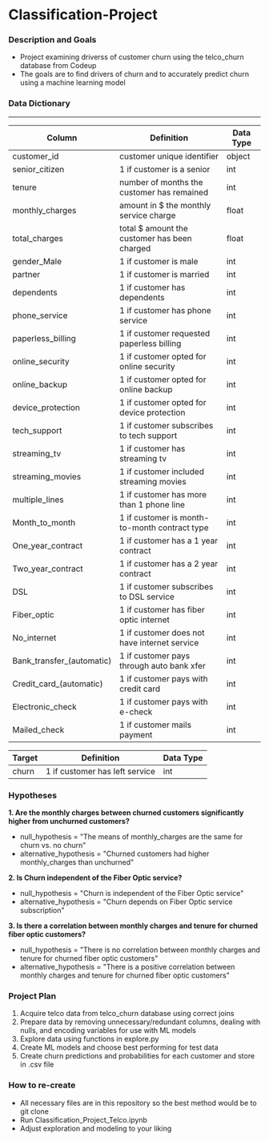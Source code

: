 # Classification-Project

### Description and Goals
- Project examining driverss of customer churn using the telco_churn database from Codeup
- The goals are to find drivers of churn and to accurately predict churn using a machine learning model

### Data Dictionary
---
| Column | Definition | Data Type |
| ----- | ----- | ----- |
|customer_id| customer unique identifier | object |
|senior_citizen| 1 if customer is a senior| int|
|tenure| number of months the customer has remained| int|
|monthly_charges| amount in $ the monthly service charge| float|
|total_charges | total $ amount the customer has been charged| float|
|gender_Male| 1 if customer is male| int|
|partner| 1 if customer is married| int|
|dependents| 1 if customer has dependents| int|
|phone_service| 1 if customer has phone service| int|
|paperless_billing| 1 if customer requested paperless billing| int|
|online_security| 1 if customer opted for online security|int|
|online_backup| 1 if customer opted for online backup|int|
|device_protection| 1 if customer opted for device protection| int|
|tech_support| 1 if customer subscribes to tech support| int|
|streaming_tv| 1 if customer has streaming tv| int|
|streaming_movies| 1 if customer included streaming movies| int|
|multiple_lines| 1 if customer has more than 1 phone line| int|
|Month_to_month| 1 if customer is month-to-month contract type| int|
|One_year_contract| 1 if customer has a 1 year contract| int|
|Two_year_contract| 1 if customer has a 2 year contract| int|
|DSL| 1 if customer subscribes to DSL service| int|
|Fiber_optic| 1 if customer has fiber optic internet| int|
|No_internet| 1 if customer does not have internet service| int|
|Bank_transfer_(automatic)| 1 if customer pays through auto bank xfer|int|
|Credit_card_(automatic)|1 if customer pays with credit card|int|
|Electronic_check| 1 if customer pays with e-check|int|
|Mailed_check| 1 if customer mails payment|int|


| Target | Definition | Data Type |
| ----- | ----- | ----- |
|churn|1 if customer has left service| int |

### Hypotheses
**1. Are the monthly charges between churned customers significantly higher from unchurned customers?**
- null_hypothesis = "The means of monthly_charges are the same for churn vs. no churn"
- alternative_hypothesis = "Churned customers had higher monthly_charges than unchurned"

**2. Is Churn independent of the Fiber Optic service?**
- null_hypothesis = "Churn is independent of the Fiber Optic service"
- alternative_hypothesis = "Churn depends on Fiber Optic service subscription"

**3. Is there a correlation between monthly charges and tenure for churned fiber optic customers?**
- null_hypothesis = "There is no correlation between monthly charges and tenure for churned fiber optic customers"
- alternative_hypothesis = "There is a positive correlation between monthly charges and tenure for churned fiber optic customers"

### Project Plan
1. Acquire telco data from telco_churn database using correct joins
2. Prepare data by removing unnecessary/redundant columns, dealing with nulls, and encoding variables for use with ML models
3. Explore data using functions in explore.py
4. Create ML models and choose best performing for test data
5. Create churn predictions and probabilities for each customer and store in .csv file

### How to re-create
- All necessary files are in this repository so the best method would be to git clone
- Run Classification_Project_Telco.ipynb
- Adjust exploration and modeling to your liking
